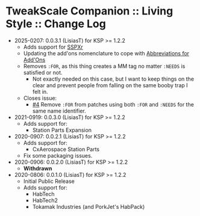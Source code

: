 # TweakScale Companion :: Living Style :: Change Log

* 2025-0207: 0.0.3.1 (LisiasT) for KSP >= 1.2.2
	+ Adds support for [SSPXr](https://forum.kerbalspaceprogram.com/topic/170211-*/)
	+ Updating the add'ons nomenclature to cope with [Abbreviations for Add'Ons](https://forum.kerbalspaceprogram.com/topic/194416-abbreviations-for-addonss)
	+ Removes `:FOR`, as this thing creates a MM tag no matter `:NEEDS` is satisfied or not.
		- Not exactly needed on this case, but I want to keep things on the clear and prevent people from falling on the same booby trap I felt in.
	+ Closes issue:
		- [#4](https://github.com/TweakScale/Companion_LivingStyle/issues/4) Remove `:FOR` from patches using both `:FOR` and `:NEEDS` for the same name identifier.
* 2021-0919: 0.0.3.0 (LisiasT) for KSP >= 1.2.2
	+ Adds support for:
		- Station Parts Expansion
* 2020-0907: 0.0.2.1 (LisiasT) for KSP >= 1.2.2
	+ Adds support for:
		- CxAerospace Station Parts 
	+ Fix some packaging issues.
* 2020-0906: 0.0.2.0 (LisiasT) for KSP >= 1.2.2
	+ **Withdrawn** 
* 2020-0806: 0.0.1.0 (LisiasT) for KSP >= 1.2.2
	+ Initial Public Release
	+ Adds support for:
		- HabTech
		- HabTech2
		- Tokamak Industries (and PorkJet's HabPack)
  
